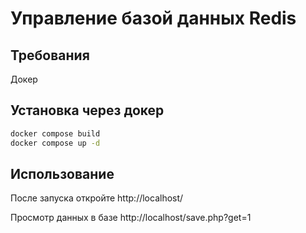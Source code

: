 # Управление базой данных Redis

## Требования

Докер

## Установка через докер

```bash
docker compose build
docker compose up -d
```

## Использование

После запуска откройте http://localhost/

Просмотр данных в базе http://localhost/save.php?get=1
